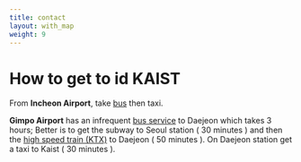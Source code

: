 ```yaml
---
title: contact
layout: with_map
weight: 9
---
```


# How to get to id KAIST

From **Incheon Airport**, take [bus](http://www.kaist.edu/english/01_about/05_campus_02b.php?pt=17) then taxi.

**Gimpo Airport** has an infrequent [bus service](http://pem.kaist.ac.kr/to_Daejeon_from_Gimpo_International_Airport.pdf) to Daejeon which takes 3 hours; Better is to get the subway to Seoul station ( 30 minutes ) and then the [high speed train (KTX)](http://www.korail.com/en/rv/pr21100/w_pr21110.jsp) to Daejeon ( 50 minutes ). On Daejeon station get a taxi to Kaist ( 30 minutes ).


